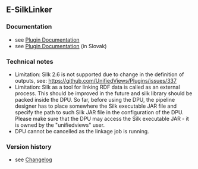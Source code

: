 E-SilkLinker
----------

### Documentation

* see [Plugin Documentation](./doc/About.md)
* see [Plugin Documentation](./doc/About_sk.md) (in Slovak)

### Technical notes

* Limitation: Silk 2.6 is not supported due to change in the definition of outputs, see: https://github.com/UnifiedViews/Plugins/issues/337
* Limitation: Silk as a tool for linking RDF data is called as an external process. This should be improved in the future and silk library should be packed inside the DPU. So far, before using the DPU, the pipeline designer has to place somewhere the Silk executable JAR file and specify the path to such Silk JAR file in the configuration of the DPU. Please make sure that the DPU may access the Silk executable JAR - it is owned by the "unifiedviews" user.
* DPU cannot be cancelled as the linkage job is running.

### Version history

* see [Changelog](./CHANGELOG.md)

